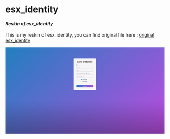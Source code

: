 # esx_identity
#### *Reskin of esx_identity*

This is my reskin of esx_identity, you can find original file here : [original esx_identity](https://github.com/ESX-Org/esx_identity) 

![esx_identity](https://github.com/ArdentLeKey/esx_identity/blob/master/esx_identity.PNG "esx_identity")
